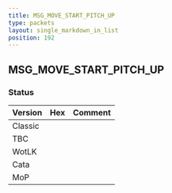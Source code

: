 ```yaml
---
title: MSG_MOVE_START_PITCH_UP
type: packets
layout: single_markdown_in_list
position: 192
---
```


## MSG_MOVE_START_PITCH_UP

### Status

Version    | Hex        | Comment
---------- | ---------- | ---------- 
Classic    |            |
TBC        |            |
WotLK      |            |
Cata       |            |
MoP        |            |